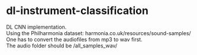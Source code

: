 # dl-instrument-classification
DL CNN implementation.  
Using the Philharmonia dataset: harmonia.co.uk/resources/sound-samples/  
One has to convert the audiofiles from mp3 to wav first.  
The audio folder should be /all_samples_wav/
